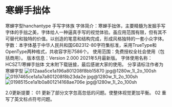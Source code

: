 # 寒蝉手拙体
寒蝉字型hanchantype
手写字体族
字体简介：寒蝉手拙体，主要精髓为发掘手写字体的手拙之美，字体给人一种逼真手写的视觉体验。虽应用范围有限，但有其不可替代和独特的价值。以创造的笔意和结构完成，形成风格独特的一套小众字体。
字数：本字体基于中华人民共和国GB2312-80字符集标准，采用TrueType和OpenType两种格式，共收容字形7586个。
使用范围：免费授权全社会使用（包括商用）。
版本信息：Version 2.000 2021年5月最新版。
字体使用名称：HCSZT/寒蝉手拙体
文末附下载链接，最后感谢大家的使用。
分享请标注作者为寒蝉字型
![012aaa5ce1a196a801208f8bb15870 jpg@1280w_1l_2o_100sh](https://user-images.githubusercontent.com/87366329/135378253-47f58fa0-c3d4-4fd5-8ada-d53f5b3a2ee4.jpg)
![0197465ce1a1a7a801208f8b23da2e jpg@1280w_1l_2o_100sh](https://user-images.githubusercontent.com/87366329/135378263-23d6d24a-71cf-48bd-b937-226a73032bf5.jpg)
![0198515ce1a1b0a801214168ae706e jpg@1280w_1l_2o_100sh](https://user-images.githubusercontent.com/87366329/135378269-d12fb054-e635-44e7-ba01-a30eb700be8e.jpg)

2.0更新提要：
01 更新了部分文字忽高忽低的问题。使整体视觉更加平衡。
02 重写了英文标点符号问题。
